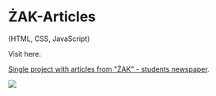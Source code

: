 # ŻAK-Articles

(HTML, CSS, JavaScript)

Visit here:

<a href="https://magdry.github.io/ZAK-Articles/index.html">Single project with articles from "ŻAK" - students newspaper</a>.

<img src="http://magdry.pl/images/zak.jpg"/>
